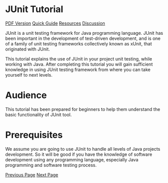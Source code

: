 # JUnit Tutorial
[PDF Version](../junit/junit_pdf_version.md)
[Quick Guide](../junit/junit_quick_guide.md)
[Resources](../junit/junit_useful_resources.md)
[Discussion](../junit/junit_discussion.md)

JUnit is a unit testing framework for Java programming language. JUnit has been important in the development of test-driven development, and is one of a family of unit testing frameworks collectively known as xUnit, that originated with JUnit.

This tutorial explains the use of JUnit in your project unit testing, while working with Java. After completing this tutorial you will gain sufficient knowledge in using JUnit testing framework from where you can take yourself to next levels.

# Audience
This tutorial has been prepared for beginners to help them understand the basic functionality of JUnit tool.

# Prerequisites
We assume you are going to use JUnit to handle all levels of Java projects development. So it will be good if you have the knowledge of software development using any programming language, especially Java programming and software testing process.


[Previous Page](../junit/index.md) [Next Page](../junit/junit_overview.md) 
